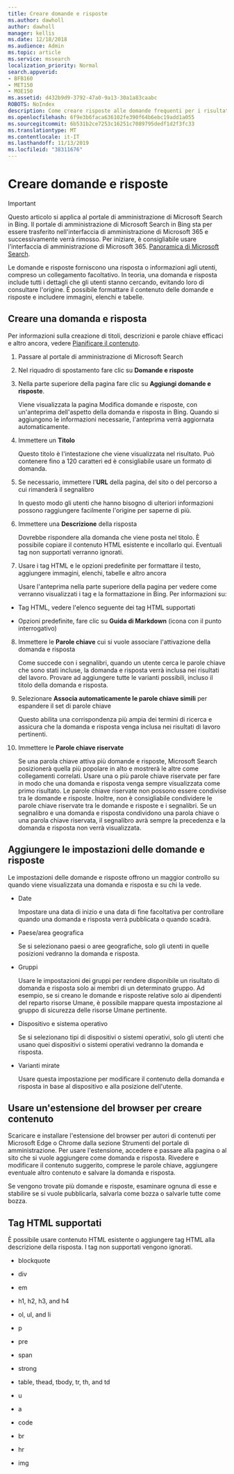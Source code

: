 ```yaml
---
title: Creare domande e risposte
ms.author: dawholl
author: dawholl
manager: kellis
ms.date: 12/18/2018
ms.audience: Admin
ms.topic: article
ms.service: mssearch
localization_priority: Normal
search.appverid:
- BFB160
- MET150
- MOE150
ms.assetid: d432b9d9-3792-47a0-9a13-30a1a83caabc
ROBOTS: NoIndex
description: Come creare risposte alle domande frequenti per i risultati del lavoro in Microsoft Search
ms.openlocfilehash: 6f9e3b6faca636102fe390f64b6ebc19add1a055
ms.sourcegitcommit: 6b531b2ce7253c16251c7089795dedf1d2f3fc33
ms.translationtype: MT
ms.contentlocale: it-IT
ms.lasthandoff: 11/13/2019
ms.locfileid: "38311676"
---
```

# <a name="create-qas"></a>Creare domande e risposte

> [!IMPORTANT]
> Questo articolo si applica al portale di amministrazione di Microsoft Search in Bing. Il portale di amministrazione di Microsoft Search in Bing sta per essere trasferito nell'interfaccia di amministrazione di Microsoft 365 e successivamente verrà rimosso. Per iniziare, è consigliabile usare l'interfaccia di amministrazione di Microsoft 365. [Panoramica di Microsoft Search](overview-microsoft-search.md).

Le domande e risposte forniscono una risposta o informazioni agli utenti, compreso un collegamento facoltativo. In teoria, una domanda e risposta include tutti i dettagli che gli utenti stanno cercando, evitando loro di consultare l'origine. È possibile formattare il contenuto delle domande e risposte e includere immagini, elenchi e tabelle.
  
## <a name="create-a-qa"></a>Creare una domanda e risposta

Per informazioni sulla creazione di titoli, descrizioni e parole chiave efficaci e altro ancora, vedere [Pianificare il contenuto](plan-your-content.md).
  
1. Passare al portale di amministrazione di Microsoft Search
    
2. Nel riquadro di spostamento fare clic su **Domande e risposte**
    
3. Nella parte superiore della pagina fare clic su **Aggiungi domande e risposte**.
    
    Viene visualizzata la pagina Modifica domande e risposte, con un'anteprima dell'aspetto della domanda e risposta in Bing. Quando si aggiungono le informazioni necessarie, l'anteprima verrà aggiornata automaticamente.
    
4. Immettere un **Titolo**
    
    Questo titolo è l'intestazione che viene visualizzata nel risultato. Può contenere fino a 120 caratteri ed è consigliabile usare un formato di domanda.
    
5. Se necessario, immettere l'**URL** della pagina, del sito o del percorso a cui rimanderà il segnalibro 
    
    In questo modo gli utenti che hanno bisogno di ulteriori informazioni possono raggiungere facilmente l'origine per saperne di più.
    
6. Immettere una **Descrizione** della risposta
    
    Dovrebbe rispondere alla domanda che viene posta nel titolo. È possibile copiare il contenuto HTML esistente e incollarlo qui. Eventuali tag non supportati verranno ignorati.
    
7. Usare i tag HTML e le opzioni predefinite per formattare il testo, aggiungere immagini, elenchi, tabelle e altro ancora
    
    Usare l'anteprima nella parte superiore della pagina per vedere come verranno visualizzati i tag e la formattazione in Bing. Per informazioni su:
    
  - Tag HTML, vedere l'elenco seguente dei tag HTML supportati
    
  - Opzioni predefinite, fare clic su **Guida di Markdown** (icona con il punto interrogativo) 
    
8. Immettere le **Parole chiave** cui si vuole associare l'attivazione della domanda e risposta 
    
    Come succede con i segnalibri, quando un utente cerca le parole chiave che sono stati incluse, la domanda e risposta verrà inclusa nei risultati del lavoro. Provare ad aggiungere tutte le varianti possibili, incluso il titolo della domanda e risposta.
    
9. Selezionare **Associa automaticamente le parole chiave simili** per espandere il set di parole chiave 
    
    Questo abilita una corrispondenza più ampia dei termini di ricerca e assicura che la domanda e risposta venga inclusa nei risultati di lavoro pertinenti.
    
10. Immettere le **Parole chiave riservate**
    
    Se una parola chiave attiva più domande e risposte, Microsoft Search posizionerà quella più popolare in alto e mostrerà le altre come collegamenti correlati. Usare una o più parole chiave riservate per fare in modo che una domanda e risposta venga sempre visualizzata come primo risultato. Le parole chiave riservate non possono essere condivise tra le domande e risposte. Inoltre, non è consigliabile condividere le parole chiave riservate tra le domande e risposte e i segnalibri. Se un segnalibro e una domanda e risposta condividono una parola chiave o una parola chiave riservata, il segnalibro avrà sempre la precedenza e la domanda e risposta non verrà visualizzata.
    
## <a name="add-qa-settings"></a>Aggiungere le impostazioni delle domande e risposte

Le impostazioni delle domande e risposte offrono un maggior controllo su quando viene visualizzata una domanda e risposta e su chi la vede.
  
- Date
    
    Impostare una data di inizio e una data di fine facoltativa per controllare quando una domanda e risposta verrà pubblicata o quando scadrà.
    
- Paese/area geografica
    
    Se si selezionano paesi o aree geografiche, solo gli utenti in quelle posizioni vedranno la domanda e risposta.
    
- Gruppi
    
    Usare le impostazioni dei gruppi per rendere disponibile un risultato di domanda e risposta solo ai membri di un determinato gruppo. Ad esempio, se si creano le domande e risposte relative solo ai dipendenti del reparto risorse Umane, è possibile mappare questa impostazione al gruppo di sicurezza delle risorse Umane pertinente.
    
- Dispositivo e sistema operativo
    
    Se si selezionano tipi di dispositivi o sistemi operativi, solo gli utenti che usano quei dispositivi o sistemi operativi vedranno la domanda e risposta.
    
- Varianti mirate
    
    Usare questa impostazione per modificare il contenuto della domanda e risposta in base al dispositivo e alla posizione dell'utente.
    
## <a name="use-a-browser-extension-to-create-content"></a>Usare un'estensione del browser per creare contenuto

Scaricare e installare l'estensione del browser per autori di contenuti per Microsoft Edge o Chrome dalla sezione Strumenti del portale di amministrazione. Per usare l'estensione, accedere e passare alla pagina o al sito che si vuole aggiungere come domanda e risposta. Rivedere e modificare il contenuto suggerito, comprese le parole chiave, aggiungere eventuale altro contenuto e salvare la domanda e risposta.
  
Se vengono trovate più domande e risposte, esaminare ognuna di esse e stabilire se si vuole pubblicarla, salvarla come bozza o salvarle tutte come bozza.
  
## <a name="supported-html-tags"></a>Tag HTML supportati

È possibile usare contenuto HTML esistente o aggiungere tag HTML alla descrizione della risposta. I tag non supportati vengono ignorati.
  
- blockquote
    
- div
    
- em
    
- h1, h2, h3, and h4
    
- ol, ul, and li
    
- p
    
- pre
    
- span
    
- strong
    
- table, thead, tbody, tr, th, and td
    
- u
    
- a
    
- code
    
- br
    
- hr
    
- img

  

